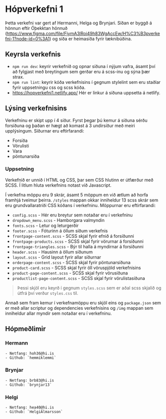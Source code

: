 # Hópverkefni 1

Þetta verkefni var gert af Hermanni, Helga og Brynjari. Síðan er byggð á hönnun eftir Óþekktan hönnuð (https://www.figma.com/file/FjymA3lRoi49h83WgAccEw/H%C3%B3pverkefni-1?node-id=0%3A1) og síða er heimasíða fyrir tæknibúðina.

## Keyrsla verkefnis
- `npm run dev`: keyrir verkefnið og opnar síðuna í nýjum vafra, ásamt því að fylgjast með breytingum sem gerðar eru á scss-inu og sýna þær strax.
- `npm run lint`: keyrir kóða verkefnisins í gegnum stylelint sem eru staðlar fyrir uppsetningu css og scss kóða.
- https://hopverkefni1.netlify.app/ Hér er linkur á síðuna uppsetta á netlify.

## Lýsing verkefnisins

Verkefninu er skipt upp í 4 síður. Fyrst þegar þú kemur á síðuna sérðu forsíðuna og þaðan er hægt að komast á 3 undirsíður með meiri upplýsingum. Síðurnar eru eftirfarandi:

- Forsíða
- Vörulisti
- Vara
- pöntunarsíða

### Uppsetning 

Verkefnið er unnið í HTML og CSS, þar sem CSS hlutinn er útfærður með SCSS. Í litlum hluta verkefnins notast við Javascript.

Í verkefna möppu eru 9 skrár, ásamt 5 möppum en við ætlum að horfa framhjá tveimur þeirra. `/styles` mappan okkar inniheldur 13 scss skrár sem eru grundvallaratriði CSS kóðans í verkefninu. Möppurnar eru eftirfarandi:


- `config.scss` - Hér eru breytur sem notaðar eru í verkefninu
- `dropdown_menu.scss` - Hamborgara valmyndin
- `fonts.scss` - Letur og leturgerðir
- `footer.scss` - Fóturinn á öllum síðum verkefnis
- `frontpage-content.scss` - SCSS skjal fyrir efnið á forsíðunni
- `frontpage-products.scss` - SCSS skjal fyrir vörurnar á forsíðunni
- `frontpage-triangles.scss` - Býr til halla á myndirnar á forsíðunni
- `header.scss` - Hausinn á öllum síðunum
- `layout.scss` - Grid layout fyrir allar síðurnar
- `orderpage-content.scss` - SCSS skjal fyrir pöntunarsíðuna
- `product-card.scss` - SCSS skjal fyrir öll vöruspjöld verkefnisins
- `product-page-content.scss` - SCSS skjal fyrir vörusíðuna
- `productlist-page-content.scss` - SCSS skjal fyrir vörulistasíðuna

>Þessi skjöl eru keyrð í gegnum `styles.scss` sem er aðal scss skjalið og útfrá því verður `styles.css` til.

Annað sem fram kemur í verkefnamöppu eru skjöl eins og `package.json` sem er með allar scriptur og dependencies verkefnisins og `/img` mappan sem inniheldur allar myndir sem notaðar eru í verkefninu.

## Hópmeðlimir
### Hermann
    - Netfang: hoh36@hi.is
    - Github: `hemmiklemmi`

### Brynjar
    - Netfang: brb83@hi.is
    - Github: `brynjar13`

### Helgi
    - Netfang: hea40@hi.is
    - Github: `HelgiAlmarsson`
